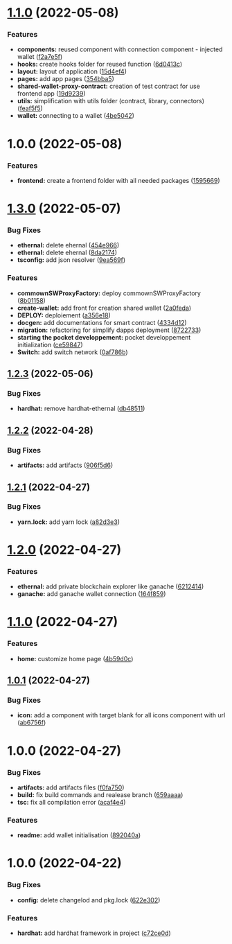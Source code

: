 # [1.1.0](https://github.com/commown-shared-wallet/contracts-dapps/compare/v1.0.0...v1.1.0) (2022-05-08)


### Features

* **components:** reused component with connection component - injected wallet ([f2a7e5f](https://github.com/commown-shared-wallet/contracts-dapps/commit/f2a7e5f630303e32dd0de9a849c9851a2f47d374))
* **hooks:** create hooks folder for reused function ([6d0413c](https://github.com/commown-shared-wallet/contracts-dapps/commit/6d0413c4a32b0235fe71739ef81e3a10e1ce584f))
* **layout:** layout of application ([15d4ef4](https://github.com/commown-shared-wallet/contracts-dapps/commit/15d4ef4cf0b1f5b5fa56c652c99b88811e4f4e1c))
* **pages:** add app pages ([354bba5](https://github.com/commown-shared-wallet/contracts-dapps/commit/354bba54501efd752ea53cef96ac7f800b8cdccb))
* **shared-wallet-proxy-contract:** creation of test contract for use frontend app ([19d9239](https://github.com/commown-shared-wallet/contracts-dapps/commit/19d92398db5c08d2efd40d65461d47688997c69b))
* **utils:** simplification with utils folder (contract, library, connectors) ([feaf5f5](https://github.com/commown-shared-wallet/contracts-dapps/commit/feaf5f5b83d7fab5b3bc9c55dc5806f85c07d629))
* **wallet:** connecting to a wallet ([4be5042](https://github.com/commown-shared-wallet/contracts-dapps/commit/4be5042fb506d2e72217a5b1ce7bcad42e1fa883))

# 1.0.0 (2022-05-08)


### Features

* **frontend:** create a frontend folder with all needed packages ([1595669](https://github.com/commown-shared-wallet/contracts-dapps/commit/15956699a3bb74ac8c10997060e841947026f0bd))

# [1.3.0](https://github.com/ym-voting-system/react-interface/compare/v1.2.3...v1.3.0) (2022-05-07)


### Bug Fixes

* **ethernal:** delete ehernal ([454e966](https://github.com/ym-voting-system/react-interface/commit/454e966fc1b2626a8754b3b534bade80d0f3df0d))
* **ethernal:** delete ehernal ([8da2174](https://github.com/ym-voting-system/react-interface/commit/8da217425e9409d607d939940110281503d96d66))
* **tsconfig:** add json resolver ([9ea569f](https://github.com/ym-voting-system/react-interface/commit/9ea569fc065ce2db73bfcf7051cf75753a6e31f0))


### Features

* **commownSWProxyFactory:** deploy commownSWProxyFactory ([8b01158](https://github.com/ym-voting-system/react-interface/commit/8b0115818d7a1a1d0c3f264c1e052436cfe65b5d))
* **create-wallet:** add front for creation shared wallet ([2a0feda](https://github.com/ym-voting-system/react-interface/commit/2a0feda92b65bf966b95013acc15b595bfef22be))
* **DEPLOY:** deploiement ([a356e18](https://github.com/ym-voting-system/react-interface/commit/a356e180a2988fd06ab63c162ffef4379ff3b826))
* **docgen:** add documentations for smart contract ([4334d12](https://github.com/ym-voting-system/react-interface/commit/4334d125f9083f7e2c86de8936825e4359581036))
* **migration:** refactoring for simplify dapps deployment ([8722733](https://github.com/ym-voting-system/react-interface/commit/87227330846323bf0d9d04b532ea171789fc5883))
* **starting the pocket developpement:** pocket developpement initialization ([ce59847](https://github.com/ym-voting-system/react-interface/commit/ce59847c05f81148019e02f72bfb9f1954426037))
* **Switch:** add switch network ([0af786b](https://github.com/ym-voting-system/react-interface/commit/0af786be8c0d5d0b81707406ca8f5454ed961008))

## [1.2.3](https://github.com/ym-voting-system/react-interface/compare/v1.2.2...v1.2.3) (2022-05-06)


### Bug Fixes

* **hardhat:** remove hardhat-ethernal ([db48511](https://github.com/ym-voting-system/react-interface/commit/db48511de2fd22c1c92711ffec857fdfd4203323))

## [1.2.2](https://github.com/ym-voting-system/react-interface/compare/v1.2.1...v1.2.2) (2022-04-28)


### Bug Fixes

* **artifacts:** add artifacts ([906f5d6](https://github.com/ym-voting-system/react-interface/commit/906f5d6f3dc6e73e6612a76b94d72a8d3d6fbe9a))

## [1.2.1](https://github.com/ym-voting-system/react-interface/compare/v1.2.0...v1.2.1) (2022-04-27)


### Bug Fixes

* **yarn.lock:** add yarn lock ([a82d3e3](https://github.com/ym-voting-system/react-interface/commit/a82d3e34f020b9238e632370cd2fb114498b61e0))

# [1.2.0](https://github.com/ym-voting-system/react-interface/compare/v1.1.0...v1.2.0) (2022-04-27)


### Features

* **ethernal:** add private blockchain explorer like ganache ([6212414](https://github.com/ym-voting-system/react-interface/commit/62124148462e3f020094820a91011f5e167a94c2))
* **ganache:** add ganache wallet connection ([164f859](https://github.com/ym-voting-system/react-interface/commit/164f8593c625c90da10cb07c851620ca3110d68c))

# [1.1.0](https://github.com/YM-Voting-System/react-interface/compare/v1.0.1...v1.1.0) (2022-04-27)


### Features

* **home:** customize home page ([4b59d0c](https://github.com/YM-Voting-System/react-interface/commit/4b59d0c13d71429fac57a23d29adf3a347b5bb3f))

## [1.0.1](https://github.com/YM-Voting-System/react-interface/compare/v1.0.0...v1.0.1) (2022-04-27)


### Bug Fixes

* **icon:** add a component with target blank for all icons component with url ([ab6756f](https://github.com/YM-Voting-System/react-interface/commit/ab6756f0635753527136c3dd788448b21d525a8c))

# 1.0.0 (2022-04-27)


### Bug Fixes

* **artifacts:** add artifacts files ([f0fa750](https://github.com/YM-Voting-System/react-interface/commit/f0fa750e8d6e97a6dce99302b74231cb6bc36ec8))
* **build:** fix build commands and realease branch ([659aaaa](https://github.com/YM-Voting-System/react-interface/commit/659aaaa4df7c165905d9defe87e962c863166a2f))
* **tsc:** fix all compilation error ([acaf4e4](https://github.com/YM-Voting-System/react-interface/commit/acaf4e41e384221ea9dacdfe31b624f4786419eb))


### Features

* **readme:** add wallet initialisation ([892040a](https://github.com/YM-Voting-System/react-interface/commit/892040a011f820275a8188fefc353981b49f966e))

# 1.0.0 (2022-04-22)


### Bug Fixes

* **config:** delete changelod and pkg.lock ([622e302](https://github.com/younesmjl/react-dapps-boilerplate/commit/622e302c91ff41741e0076143b230633149d3079))


### Features

* **hardhat:** add hardhat framework in project ([c72ce0d](https://github.com/younesmjl/react-dapps-boilerplate/commit/c72ce0dbd2da32e2158646b52a41013e2f095963))

